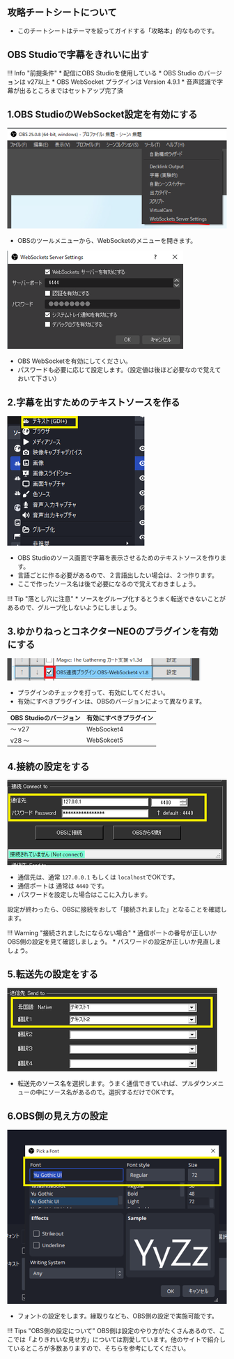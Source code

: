 ## 攻略チートシートについて

* このチートシートはテーマを絞ってガイドする「攻略本」的なものです。

## OBS Studioで字幕をきれいに出す
!!! Info "前提条件"
    * 配信にOBS Studioを使用している
    * OBS Studio のバージョンは v27以上
    * OBS WebSocket プラグインは Version 4.9.1
    * 音声認識で字幕が出るところまではセットアップ完了済


## 1.OBS StudioのWebSocket設定を有効にする

![プラグインメニュー](images/cs_obs_p1.png)

* OBSのツールメニューから、WebSocketのメニューを開きます。

![プラグインメニュー](images/cs_obs_p2.png)

* OBS WebSocketを有効にしてください。
* パスワードも必要に応じて設定します。（設定値は後ほど必要なので覚えておいて下さい）

## 2.字幕を出すためのテキストソースを作る

![テキストソース](images/cs_obs_p4.png)

* OBS Studioのソース画面で字幕を表示させるためのテキストソースを作ります。
* 言語ごとに作る必要があるので、２言語出したい場合は、２つ作ります。
* ここで作ったソース名は後で必要になるので覚えておきましょう。

!!! Tip "落とし穴に注意"
    * ソースをグループ化するとうまく転送できないことがあるので、グループ化しないようにしましょう。


## 3.ゆかりねっとコネクターNEOのプラグインを有効にする

![プラグインメニュー](images/cs_obs_p3.png)

* プラグインのチェックを打って、有効にしてください。
* 有効にすべきプラグインは、OBSのバージョンによって異なります。

|OBS Studioのバージョン|有効にすべきプラグイン|
|:--------------------|:-------------------|
|～ v27               | WebSocket4         |
|v28 ～               | WebSokcet5         |

## 4.接続の設定をする
![接続メニュー](images/cs_obs_p5.png)

* 通信先は、通常 ``127.0.0.1`` もしくは ``localhost``でOKです。
* 通信ポートは 通常は ``4440`` です。
* パスワードを設定した場合はここに入力します。

設定が終わったら、OBSに接続をおして「接続されました」となることを確認します。

!!! Warning "接続されましたにならない場合"
    * 通信ポートの番号が正しいかOBS側の設定を見て確認しましょう。
    * パスワードの設定が正しいか見直しましょう。

## 5.転送先の設定をする
![転送先メニュー](images/cs_obs_p6.png)

* 転送先のソース名を選択します。うまく通信できていれば、プルダウンメニューの中にソース名があるので。選択するだけでOKです。

## 6.OBS側の見え方の設定
![転送先メニュー](images/cs_obs_p7.png)

* フォントの設定をします。縁取りなども、OBS側の設定で実施可能です。

!!! Tips "OBS側の設定について"
    OBS側は設定のやり方がたくさんあるので、ここでは「よりきれいな見せ方」については割愛しています。他のサイトで紹介しているところが多数ありますので、そちらを参考にしてください。
